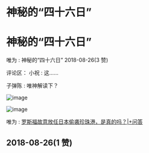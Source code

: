 # 神秘的“四十六日”

# 神秘的“四十六日”

唯为 : 神秘的“四十六日” 2018-08-26(3 赞)

评论区： 小祝 : 这……

子弹陈 : 唯神解读下？

![image](img/Image_348.png)

![image](img/Image_349.png)

唯为 : [罗斯福故意放任日本偷袭珍珠港，是真的吗？](https://mp.weixin.qq.com/s/77lflhj5stxuqCflAPQW1g)[|+](https://mp.weixin.qq.com/s/77lflhj5stxuqCflAPQW1g)[问答](https://mp.weixin.qq.com/s/77lflhj5stxuqCflAPQW1g)

## 2018-08-26(1 赞)